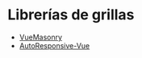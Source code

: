 # Librerías de grillas

* [VueMasonry](https://github.com/paulcollett/vue-masonry-css)<br/>
* [AutoResponsive-Vue](https://github.com/xudafeng/autoresponsive-vue)
